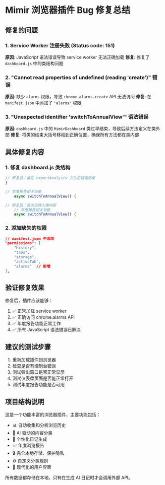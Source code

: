 # Mimir 浏览器插件 Bug 修复总结

## 修复的问题

### 1. Service Worker 注册失败 (Status code: 151)
**原因**: JavaScript 语法错误导致 service worker 无法正确加载
**修复**: 修复了 `dashboard.js` 中的类结构问题

### 2. "Cannot read properties of undefined (reading 'create')" 错误
**原因**: 缺少 `alarms` 权限，导致 `chrome.alarms.create` API 无法访问
**修复**: 在 `manifest.json` 中添加了 `"alarms"` 权限

### 3. "Unexpected identifier 'switchToAnnualView'" 语法错误
**原因**: `dashboard.js` 中的 `MimirDashboard` 类过早结束，导致后续方法定义在类外部
**修复**: 将类的结束大括号移动到正确位置，确保所有方法都在类内部

## 具体修复内容

### 1. 修复 dashboard.js 类结构
```javascript
// 修复前：类在 exportAnalysis 方法后错误结束
}

// 年度报告相关功能
    async switchToAnnualView() {

// 修复后：将方法移入类内部
    // 年度报告相关功能
    async switchToAnnualView() {
```

### 2. 添加缺失的权限
```json
// manifest.json 中添加
"permissions": [
    "history",
    "tabs",
    "storage",
    "activeTab",
    "alarms"  // 新增
],
```

## 验证修复效果

修复后，插件应该能够：
1. ✅ 正常加载 service worker
2. ✅ 正确访问 chrome.alarms API
3. ✅ 年度报告功能正常工作
4. ✅ 所有 JavaScript 语法错误已解决

## 建议的测试步骤

1. 重新加载插件到浏览器
2. 检查是否有控制台错误
3. 测试弹出窗口是否正常显示
4. 测试仪表盘页面是否能正常打开
5. 测试年度报告功能是否可用

## 项目结构说明

这是一个功能丰富的浏览器插件，主要功能包括：
- 📊 自动收集和分析浏览历史
- 🤖 AI 驱动的内容分类
- 📝 个性化日记生成
- 📈 年度浏览报告
- 🔒 完全本地存储，保护隐私
- ⚙️ 自定义分类规则
- 🎨 现代化的用户界面

所有数据都存储在本地，只有在生成 AI 日记时才会调用外部 API。
